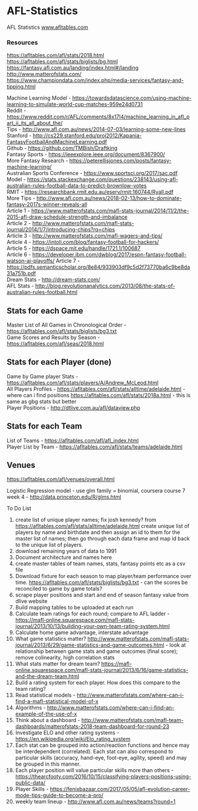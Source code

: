 # AFL-Statistics
AFL Statistics
www.afltables.com

### Resources
https://afltables.com/afl/stats/2018.html  
https://afltables.com/afl/stats/biglists/bg.html  
https://fantasy.afl.com.au/landing/index.html#/landing   
http://www.matterofstats.com/  
https://www.championdata.com/index.php/media-services/fantasy-and-tipping.html  

Machine Learning Model - https://towardsdatascience.com/using-machine-learning-to-simulate-world-cup-matches-959e24d0731  
Reddit - https://www.reddit.com/r/AFL/comments/8x17l4/machine_learning_in_afl_part_ii_its_all_about_the/  
Tips - http://www.afl.com.au/news/2014-07-03/learning-some-new-lines  
Stanford - http://cs229.stanford.edu/proj2012/Kapania-FantasyFootballAndMachineLearning.pdf  
Github - https://github.com/TMBish/Draftking  
Fantasy Sports - https://ieeexplore.ieee.org/document/8367900/  
More Fantasy Research - https://peterellisjones.com/posts/fantasy-machine-learning/  
Australian Sports Conference - https://www.sportsci.org/2017/sac.pdf  
Model - https://stats.stackexchange.com/questions/238143/using-afl-australian-rules-football-data-to-predict-brownlow-votes  
RMIT - https://researchbank.rmit.edu.au/eserv/rmit:160744/Ryall.pdf  
More Tips - http://www.afl.com.au/news/2018-02-13/how-to-dominate-fantasy-2017s-winner-reveals-all  
Article 1 - https://www.matterofstats.com/mafl-stats-journal/2014/11/2/the-2015-afl-draw-schedule-strength-and-imbalance  
Article 2 - http://www.matterofstats.com/mafl-stats-journal/2014/1/7/introducing-chips?rq=chips  
Article 3 - http://www.matterofstats.com/mafl-wagers-and-tips/  
Article 4 - https://intoli.com/blog/fantasy-football-for-hackers/  
Article 5 - https://dspace.mit.edu/handle/1721.1/100687  
Article 6 - https://developer.ibm.com/dwblog/2017/espn-fantasy-football-watson-ai-playoffs/
Article 7 - https://pdfs.semanticscholar.org/8e84/933903df9c5d2f73770ba6c9be8da31a751b.pdf  
Dream Stats - http://dream-stats.com/  
AFL Stats - http://blog.revolutionanalytics.com/2013/08/the-stats-of-australian-rules-football.html  

## Stats for each Game
Master List of All Games in Chronological Order - https://afltables.com/afl/stats/biglists/bg3.txt  
Game Scores and Results by Season - https://afltables.com/afl/seas/2018.html  

## Stats for each Player (done)
Game by Game player Stats - https://afltables.com/afl/stats/players/A/Andrew_McLeod.html  
All Players Profiles - https://afltables.com/afl/stats/alltime/adelaide.html  - where can i find positions
https://afltables.com/afl/stats/2018a.html - this is same as gbg stats but better  
Player Positions - http://dtlive.com.au/afl/dataview.php  

## Stats for each Team
List of Teams - https://afltables.com/afl/afl_index.html  
Player List by Team - https://afltables.com/afl/stats/teams/adelaide.html  

## Venues
https://afltables.com/afl/venues/overall.html  


Logistic Regression model - use glm family = binomial, coursera course 7 week 4 - http://data.princeton.edu/R/glms.html

To Do List  
1. create list of unique player names; fix josh kennedy? from https://afltables.com/afl/stats/alltime/adelaide.html create unique list of players by name and birthdate and then assign an id to them for the master list of names; then go through each data frame and map id back to the unique list of players.
2. download remaining years of data to 1991  
3. Document architecture and names here
4. create master tables of team names, stats, fantasy points etc as a csv file
5. Download fixture for each season to map player/team performance over time. https://afltables.com/afl/stats/biglists/bg3.txt  - can the scores be reconciled to game by game totals?  
6. scrape player positions and start and end of season fantasy value from dlive website  
7. Build mapping tables to be uploaded at each run  
8. Calculate team ratings for each round; compare to AFL ladder - https://mafl-online.squarespace.com/mafl-stats-journal/2013/10/13/building-your-own-team-rating-system.html  
9. Calculate home game advantage, interstate advantage    
10. What game statistics matter?  http://www.matterofstats.com/mafl-stats-journal/2013/6/29/game-statistics-and-game-outcomes.html - look at relationship between game stats and game outcomes (final score); remove colinearity, high correlation stats  
11. What stats matter for dream team?  https://mafl-online.squarespace.com/mafl-stats-journal/2013/6/16/game-statistics-and-the-dream-team.html  
12. Build a rating system for each player.  How does this compare to the team rating?  
13. Read statistical models - http://www.matterofstats.com/where-can-i-find-a-mafl-statistical-model-of-x  
14. Algorithms - http://www.matterofstats.com/where-can-i-find-an-example-of-the-use-of-x  
15. Think about a dashboard - http://www.matterofstats.com/mafl-team-dashboards/matterofstats-2018-team-dashboard-for-round-23  
16. Investigate ELO and other rating systems - https://en.wikipedia.org/wiki/Elo_rating_system  
17. Each stat can be grouped into action/reaction functions and hence may be interdependent (correlated).  Each stat can also correspond to particular skills (accuracy, hand-eye, foot-eye, agility, speed) and may be grouped in this manner. 
18. Each player position will value particular skills more than others - https://thearcfooty.com/2016/10/15/classifying-players-positions-using-public-data/  
19. Player Skills - https://fenixbazaar.com/2017/05/05/afl-evolution-career-mode-tips-guide-to-become-a-pro/  
20. weekly team lineup - http://www.afl.com.au/news/teams?round=1  










